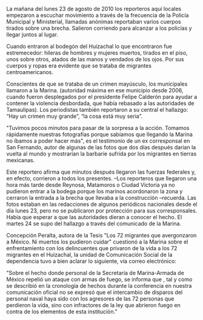 <p>La mañana del lunes 23 de agosto de 2010 los reporteros aquí locales empezaron a escuchar movimiento a través de la frecuencia de la Policía Municipal y Ministerial, llamadas anónimas reportaban varios cuerpos tirados sobre una brecha. Salieron corriendo para alcanzar a los policías y llegar juntos al lugar.</p>
<p>Cuando entraron al bodegón del Huizachal lo que encontraron fue estremecedor: hileras de hombres y mujeres muertos, tirados en el piso, unos sobre otros, atados de las manos y vendados de los ojos. Por sus cuerpos y ropas era evidente que se trataba de migrantes centroamericanos.</p>
<p>Conscientes de que se trataba de un crimen mayúsculo, los municipales llamaron a la Marina. (autoridad máxima en ese municipio desde 2006, cuando fueron desplegados por el presidente Felipe Calderón para ayudar a contener la violencia desbordada, que había rebasado a las autoridades de Tamaulipas). Los periodistas también reportaron a su central el hallazgo: “Hay un crimen muy grande”, “la cosa está muy seria”.</p>
<p>"Tuvimos pocos minutos para pasar de la sorpresa a la acción. Tomamos rápidamente nuestras fotografías porque sabíamos que llegando la Marina no íbamos a poder hacer más", es el testimonio de un ex corresponsal en San Fernando, autor de algunas de las fotos que dos días después darían la vuelta al mundo y mostrarían la barbarie sufrida por los migrantes en tierras mexicanas.</p>
<p>Este reportero afirma que minutos después llegaron las fuerzas federales y, en efecto, corrieron a todos los presentes. –Los reporteros que llegaron una hora más tarde desde Reynosa, Matamoros o Ciudad Victoria ya no pudieron entrar a la bodega porque los marinos acordonaron la zona y cerraron la entrada a la brecha que llevaba a la construcción –recuerda.
Las fotos estaban en las redacciones de algunos periódicos nacionales desde el día lunes 23, pero no se publicaron por protección para sus corresponsales. Había que esperar a que las autoridades dieran a conocer el hecho. El martes 24 se supo del hallazgo a través del comunicado de la Marina.</p>
<p>Concepción Peralta, autora de la Tesis  "Los 72 migrantes que avergonzaron a México. Ni muertos los pudieron cuidar" cuestionó a la Marina sobre el enfrentamiento con los delincuentes que privaron de la vida a los 72 migrantes en el Huizachal, la unidad de Comunicación Social de la dependencia tuvo a bien aclarar lo siguiente, vía correo electrónico:
<p>"Sobre el hecho donde personal de la Secretaría de Marina-Armada de México repelió un ataque con armas de fuego, se informa que , tal y como se describió en la cronología de hechos durante la conferencia en nuestra comunicación oficial no se expresó que el intercambio de disparos del personal naval haya sido con los agresores de las 72 personas que perdieron la vida, sino con infractores de la ley que abrieron fuego en contra de los elementos de esta institución."</p>
